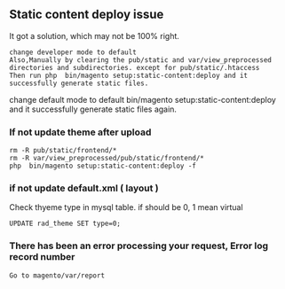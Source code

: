 ## Static content deploy issue

It got a solution, which may not be 100% right.

    change developer mode to default
    Also,Manually by clearing the pub/static and var/view_preprocessed directories and subdirectories. except for pub/static/.htaccess
    Then run php  bin/magento setup:static-content:deploy and it successfully generate static files.
   change default mode to default
    bin/magento setup:static-content:deploy and it successfully generate static files again.

### If not update theme after upload

```
rm -R pub/static/frontend/*
rm -R var/view_preprocessed/pub/static/frontend/*
php  bin/magento setup:static-content:deploy -f

```
 ### if not update default.xml ( layout )
 Check thyeme type in mysql table.
 if should be 0, 1 mean virtual
 ```
 UPDATE rad_theme SET type=0;
 ```
 
 ### There has been an error processing your request, Error log record number
 
```
Go to magento/var/report
```
